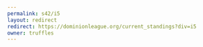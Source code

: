 ```yaml
---
permalink: s42/i5
layout: redirect
redirect: https://dominionleague.org/current_standings?div=i5
owner: truffles
---
```


